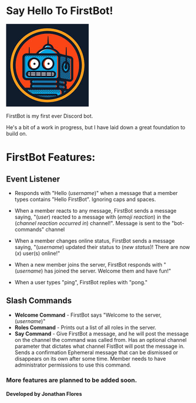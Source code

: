 # Say Hello To FirstBot!

![Alt FirstBot](botpic.jpeg)

FirstBot is my first ever Discord bot.

He's a bit of a work in progress, but I have laid down a great foundation to build on.

# FirstBot Features:
## Event Listener
* Responds with "Hello (_username_)" when a message that a member types contains "Hello FirstBot". Ignoring caps and spaces.


* When a member reacts to any message, FirstBot sends a message saying, "(_user_) reacted to a message with (_emoji reaction_) in the (_channel reaction occurred in_) channel!".
Message is sent to the "bot-commands" channel


* When a member changes online status, FirstBot sends a message saying, "(_username_) updated their status to (_new status_)! There are now (_x_) user(s) online!"


* When a new member joins the server, FirstBot responds with "(_username_) has joined the server. Welcome them and have fun!"


* When a user types "ping", FirstBot replies with "pong."

## Slash Commands
* **Welcome Command** - FirstBot says "Welcome to the server, (_username_)"
* **Roles Command** - Prints out a list of all roles in the server.
* **Say Command** - Give FirstBot a message, and he will post the message on the channel the command was called from. 
Has an optional channel parameter that dictates what channel FistBot will post the message  in.
Sends a confirmation Ephemeral message that can be dismissed or disappears on its own after some time.
Member needs to have administrator permissions to use this command.


### More features are planned to be added soon.

#### Developed by Jonathan Flores